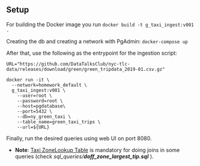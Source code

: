 ## Setup 

For building the Docker image you run `docker build -t g_taxi_ingest:v001 .`

Creating the db and creating a network with PgAdmin: `docker-compose up`

After that, use the following as the entrypoint for the ingestion script:
```shell
URL="https://github.com/DataTalksClub/nyc-tlc-data/releases/download/green/green_tripdata_2019-01.csv.gz"

docker run -it \
  --network=homework_default \
  g_taxi_ingest:v001 \
    --user=root \
    --password=root \
    --host=pgdatabase\
    --port=5432 \
    --db=ny_green_taxi \
    --table_name=green_taxi_trips \
    --url=${URL}
```

Finally, run the desired queries using web UI on port 8080.

- **Note**: [Taxi ZoneLookup Table](https://d37ci6vzurychx.cloudfront.net/misc/taxi+_zone_lookup.csv) is mandatory for doing joins in some queries (check *sql_queries/**doff_zone_largest_tip.sql*** ).
